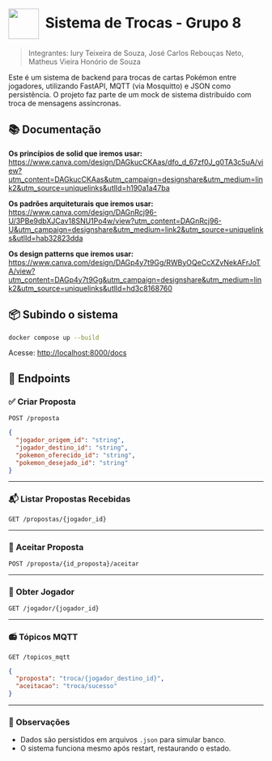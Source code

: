 <h1>
  <img src="https://cdn2.steamgriddb.com/icon_thumb/9a9edc1720f84b8907d3b7f81c1fbb50.png" width="60" style="vertical-align: middle; margin-right: 6px;" />
  Sistema de Trocas - Grupo 8 
</h1>

> Integrantes: Iury Teixeira de Souza, José Carlos Rebouças Neto, Matheus Vieira Honório de Souza

Este é um sistema de backend para trocas de cartas Pokémon entre jogadores, utilizando FastAPI, MQTT (via Mosquitto) e JSON como persistência. O projeto faz parte de um mock de sistema distribuído com troca de mensagens assíncronas.

## 📚 Documentação

**Os princípios de solid que iremos usar:** https://www.canva.com/design/DAGkucCKAas/dfo_d_67zf0J_g0TA3c5uA/view?utm_content=DAGkucCKAas&utm_campaign=designshare&utm_medium=link2&utm_source=uniquelinks&utlId=h190a1a47ba

**Os padrões arquiteturais que iremos usar:** https://www.canva.com/design/DAGnRcj96-U/3PBe9dbXJCav18SNU1Po4w/view?utm_content=DAGnRcj96-U&utm_campaign=designshare&utm_medium=link2&utm_source=uniquelinks&utlId=hab32823dda

**Os design patterns que iremos usar:** https://www.canva.com/design/DAGp4y7t9Gg/RWByOQeCcXZvNekAFrJoTA/view?utm_content=DAGp4y7t9Gg&utm_campaign=designshare&utm_medium=link2&utm_source=uniquelinks&utlId=hd3c8168760



## 📦 Subindo o sistema

```bash
docker compose up --build
```

Acesse: [http://localhost:8000/docs](http://localhost:8000/docs)



## 📡 Endpoints

### ✅ Criar Proposta

`POST /proposta`

```json
{
  "jogador_origem_id": "string",
  "jogador_destino_id": "string",
  "pokemon_oferecido_id": "string",
  "pokemon_desejado_id": "string"
}
```

---

### 📬 Listar Propostas Recebidas

`GET /propostas/{jogador_id}`

---

### 🎯 Aceitar Proposta

`POST /proposta/{id_proposta}/aceitar`

---

### 👤 Obter Jogador

`GET /jogador/{jogador_id}`

---

### 📻 Tópicos MQTT

`GET /topicos_mqtt`

```json
{
  "proposta": "troca/{jogador_destino_id}",
  "aceitacao": "troca/sucesso"
}
```

---

### 📌 Observações

- Dados são persistidos em arquivos `.json` para simular banco.
- O sistema funciona mesmo após restart, restaurando o estado.
